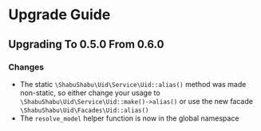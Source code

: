# Upgrade Guide

## Upgrading To 0.5.0 From 0.6.0

### Changes

- The static `\ShabuShabu\Uid\Service\Uid::alias()` method was made non-static, so either change your usage to `\ShabuShabu\Uid\Service\Uid::make()->alias()` or use the new facade `\ShabuShabu\Uid\Facades\Uid::alias()`
- The `resolve_model` helper function is now in the global namespace 
